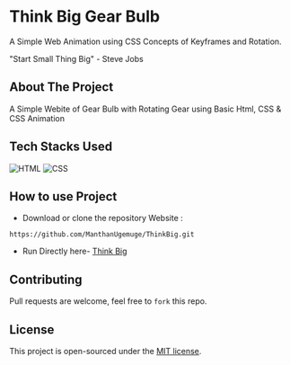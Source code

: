 # Think Big Gear Bulb
A Simple Web Animation using CSS Concepts of Keyframes and Rotation.

"Start Small Thing Big" - Steve Jobs

## About The Project

A Simple Webite of Gear Bulb with Rotating Gear using Basic Html, CSS & CSS Animation


## Tech Stacks Used


![HTML](https://img.shields.io/badge/html5%20-%23E34F26.svg?&style=for-the-badge&logo=html5&logoColor=white)
![CSS](https://img.shields.io/badge/css3%20-%231572B6.svg?&style=for-the-badge&logo=css3&logoColor=white)

## How to use Project


- Download or clone the repository Website : 

```
https://github.com/ManthanUgemuge/ThinkBig.git

```
- Run Directly here- [Think Big](https://manthanugemuge.github.io/ThinkBig/)


## Contributing
Pull requests are welcome, feel free to ```fork``` this repo.

## License
This project is open-sourced under the [MIT license]().
